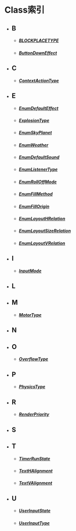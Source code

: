 # Class索引

- ## B
    - ##### [BLOCKPLACETYPE](/Api/Enumerate/UI/BlockPlaceType.md)
    - ##### [ButtonDownEffect](/Api/Enumerate/UI/ButtonDownEffect.md)

- ## C
    - ##### [ContextActionType](/Api/Enumerate/UserInput/ContextActionType.md)

- ## E
    - ##### [EnumDefaultEffect](/Api/Enumerate/Effect/EnumDefaultEffect.md)
    - ##### [ExplosionType](/Api/Enumerate/Effect/ExplosionType.md)
    - ##### [EnumSkyPlanet](/Api/Enumerate/GamePlay/EnumSkyPlanet.md)
    - ##### [EnumWeather](/Api/Enumerate/GamePlay/EnumWeather.md)
    - ##### [EnumDefaultSound](/Api/Enumerate/Sound/EnumDefaultSound.md)
    - ##### [EnumListenerType](/Api/Enumerate/Sound/EnumListenerType.md)
    - ##### [EnumRollOffMode](/Api/Enumerate/Sound/EnumRollOffMode.md)
    - ##### [EnumFillMethod](/Api/Enumerate/UI/EnumFillMethod.md)
    - ##### [EnumFillOrigin](/Api/Enumerate/UI/EnumFillOrigin.md)
    - ##### [EnumLayoutHRelation](/Api/Enumerate/UI/EnumLayoutHRelation.md)
    - ##### [EnumLayoutSizeRelation](/Api/Enumerate/UI/EnumLayoutSizeRelation.md)
    - ##### [EnumLayoutVRelation](/Api/Enumerate/UI/EnumLayoutVRelation.md)

- ## I
    - ##### [InputMode](/Api/Enumerate/UI/InputMode.md)
- ## L

    
- ## M
    - ##### [MotorType](/Api/Enumerate/Physics/MotorType.md)
- ## N

- ## O
    - ##### [OverflowType](/Api/Enumerate/UI/OverflowType.md)

- ## P
    - ##### [PhysicsType](/Api/Enumerate/Physics/PhysicsType.md)
- ## R
    - ##### [RenderPriority](/Api/Enumerate/UI/RenderPriority.md)
- ## S
    

- ## T
    - ##### [TimerRunState](/Api/Enumerate/GamePlay/TimerRunState.md)
    - ##### [TextHAlignment](/Api/Enumerate/UI/TextHAlignment.md)
    - ##### [TextVAlignment](/Api/Enumerate/UI/TextVAlignment.md)

- ## U
    - ##### [UserInputState](/Api/Enumerate/UserInput/UserInputState.md)
    - ##### [UserInputType](/Api/Enumerate/UserInput/UserInputType.md)